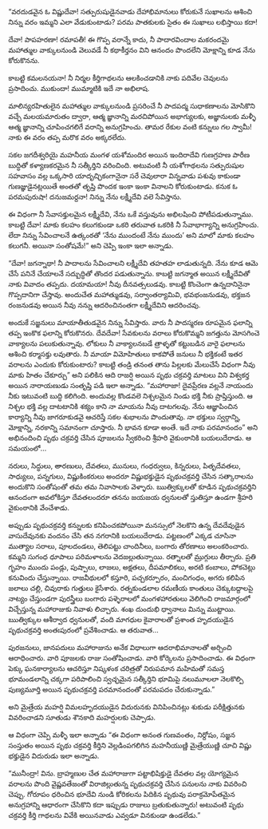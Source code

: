 ﻿“వరదుడవైన ఓ విష్ణుదేవా! సత్పురుషుడైనవాడు దేహాభిమానులు కోరుకునే సుఖాలను ఆశించి నిన్ను వరం ఇమ్మని ఎలా వేడుకుంటాడు? పరమ పాతకులకు సైతం ఈ సుఖాలు లభిస్తాయి కదా! 

దేవా! పాపహరణా! రమాపతీ! ఈ గొప్ప వరాన్నే కాదు, నీ పాదారవిందాల మకరందమై మహాత్ముల వాక్కులనుండి వెలువడే నీ కథాకీర్తనం విని ఆనందం పొందలేని మోక్షాన్ని కూడ నేను కోరుకొనను. 

కాబట్టి కమలనయనా! నీ నిర్మల కీర్తిగాథలను ఆలకించడానికి నాకు పదివేల చెవులను ప్రసాదించు. ముకుందా! ముమ్మాటికి ఇదే నా అభిలాష. 

మాలిన్యరహితులైన మహాత్ముల వాక్కులనుండి ప్రసరించే నీ పాదపద్మ సుధాకణాలను మోసికొని వచ్చే మలయమారుతం ద్వారా, ఆత్మ జ్ఞానాన్ని మరచిపోయిన అభాగ్యులకు, అజ్ఞానులకు మళ్ళీ ఆత్మ జ్ఞానాన్ని చూపించగలిగే వరాన్ని అనుగ్రహించు. తామర రేకుల వంటి కన్నులు గల స్వామీ! నాకు ఈ వరం తప్ప మరొక వరం అక్కరలేదు. 

సకల జగదీశ్వరియై మహనీయ మంగళ యశోమందిర అయిన ఇందిరాదేవి గుణగ్రహణ పారీణ బుద్ధితో కళ్యాణకరమైన నీ సత్కీర్తిని వరించింది. అటువంటి నీ యశోగాథలను సత్పురుషుల సహవాసం వల్ల ఒక్కసారి యాదృచ్ఛికంగానైనా సరే చెవులారా విన్నవాడు పశువు కాకుండా గుణజ్ఞుడైనట్లయితే అంతతో తృప్తి పొందక ఇంకా ఇంకా వినాలని కోరుకుంటాడు. కనుక ఓ పరమపురుషా! దనుజమర్దనా! నిన్ను నేను లక్ష్మీదేవి వలె సేవిస్తాను. 

ఈ విధంగా నీ సేవాసక్తులమైన లక్ష్మీదేవి, నేను ఒకే వస్తువును అభిలషించి పోటీపడుతున్నాము. కాబట్టి దేవా! మాకు కలహం కలుగకుండా ఒకరి తరువాత ఒకరికి నీ సేవాభాగ్యాన్ని అనుగ్రహించు. లేదా నిన్ను సేవించాలనే ఉత్కంఠతో ‘నేను ముందంటే నేను ముందు’ అని మాలో మాకు కలహం కలుగనీ. అయినా సంతోషమే!” అని చెప్పి ఇంకా ఇలా అన్నాడు. 

“దేవా! జగన్నాథా! నీ పాదాలను సేవించాలని లక్ష్మీదేవి తహతహ లాడుతున్నది. నేను కూడ ఆమె చేసే పనినే చేయాలనే సద్బుద్ధితో తొందర పడుతున్నాను. కాబట్టి జగన్మాత అయిన లక్ష్మీదేవితో నాకు వివాదం తప్పదు. దయామయా! నీవు దీనవత్సలుడవు. కాబట్టి కొంచెంగా ఉన్నదానినైనా గొప్పదానిగా చేస్తావు. అందుచేత మహాత్ముడవు, సర్వాంతర్యామివి, భవభంజనుడవు, భక్తజన రంజనుడవు అయిన నీవు నన్ను ఆదరించినంతగా లక్ష్మీదేవిని ఆదరించవు. 

అందుకే సజ్జనులు మాయాతీతుడవైన నిన్ను సేవిస్తారు. వారు నీ పాదస్మరణ రూపమైన ఫలాన్ని తప్ప ఇంకొక ఫలాన్ని కోరుకొనరు. దేవదేవా! సేవకులను వరాలు కోరుకొమ్మని జగత్తును మోసగించె వాక్యాలను పలుకుతున్నావు. లోకులు నీ వాక్యాలనబడే త్రాళ్ళతో కట్టుబడిన వారై ఫలాలను ఆశించి కర్మాసక్తు లవుతారు. నీ మాయా విమోహితులు కాకపోతే జనులు నీ భక్తికంటే ఇతర వరాలను ఎందుకు కోరుకుంటారు? కాబట్టి తండ్రి తనంత తాను పిల్లలకు మేలుచేసే విధంగా నీవు మాకు హితం చేకూర్చు” అని పలికిన ఆది రాజర్షి అయిన పృథు చక్రవర్తి మాటలు విని విశ్వకర్త అయిన నారాయణుడు సంతృప్తి పడి ఇలా అన్నాడు. “మహారాజా! దైవప్రేరణ వల్లనే నాయందు నీకు ఇటువంటి బుద్ధి కలిగింది. అందువల్ల కొండవలె నిశ్చలమైన నిండు భక్తి నీకు ప్రాప్తిస్తుంది. ఆ నిశ్చల భక్తి వల్ల దాటటానికి శక్యం కాని నా మాయను నీవు దాటగలవు. నేను ఆజ్ఞాపించిన కార్యాన్ని నీవు జాగరూకుడవై ఆచరిస్తే సకల శుభాలను పొందుతావు. నా భక్తులు స్వర్గాన్ని, మోక్షాన్ని, నరకాన్ని సమానంగా చూస్తారు. నీ భావన కూడా అంతే. ఇదే నాకు పరమానందం” అని అభినందించి పృథు చక్రవర్తి చేసిన పూజలను స్వీకరించి శ్రీహరి వైకుంఠానికి బయలుదేరాడు. ఆ సమయంలో… 

నరులు, సిద్ధులు, అారణులు, దేవతలు, మునులు, గంధర్వులు, కిన్నరులు, పితృదేవతలు, సాధ్యులు, పన్నగులు, విష్ణుకింకరులు అందరూ విష్ణుభక్తుడైన పృథుచక్రవర్తి చేసిన సత్కారాలను అందుకొని సంతోషంతో తమ తమ నివాసాలకు వెళ్ళారు. ఋత్విక్కులతో కూడిన పృథుచక్రవర్తిని ఆనందంగా అవలోకిస్తూ దేవతలందరూ తనను జయజయ ధ్వనులతో స్తుతిస్తూ ఉండగా శ్రీహరి వైకుంఠానికి వేంచేశాడు. 

అప్పుడు పృథుచక్రవర్తి కన్నులకు కనిపించకపోయినా మనస్సులో నెలకొని ఉన్న దేవదేవుడైన వాసుదేవునకు వందనం చేసి తన నగరానికి బయలుదేరాడు. పట్టణంలో ఎక్కడ చూసినా ముత్యాల సరాలు, పూలదండలు, తెలిపట్టు చాందినీలు, బంగారు తోరణాలు అలంకరించారు. కమ్మని సుగంధ ధూపాలు పరిమళాలను వెదజల్లుతున్నాయి. రత్నాలతో మ్రుగ్గులు తీర్చారు. ప్రతి గృహం ముందు పండ్లు, పుష్పాలు, లాజలు, అక్షతలు, దీపమాలికలు, అరటి కంబాలు, పోకచెట్లు కనువిందు చేస్తున్నాయి. రాజవీథులలో కస్తూరి, పచ్చకర్పూరం, మంచిగంధం, అగరు కలిపిన జలాలు చల్లి, చివురాకు గుత్తులు కైసేశారు. రత్నకుండలాల రమణీయ కాంతులు చెక్కుటద్దాలపై నాట్యం చేస్తుండగా పురస్త్రీలు బంగారు పళ్ళెరాలలో మంగళహారతులు వెలిగించి రాజమార్గంలో విచ్చేస్తున్న మహారాజుకు నివాళు లిచ్చారు. శంఖ దుందుభి ధ్వానాలు మిన్ను ముట్టాయి. ఋత్విక్కుల ఆశీర్వాద ధ్వనులతో, వంది మాగధుల కైవారాలతో ప్రశాంత హృదయుడైన పృథుచక్రవర్తి అంతఃపురంలో ప్రవేశించాడు. ఆ తరువాత… 

పురజనులు, జానపదులు మహారాజును అనేక విధాలుగా ఆదరాభిమానాలతో అర్చించి ఆరాధించారు. వారి పూజలకు రాజు సంతోషించాడు. వారి కోర్కెలను ప్రసాదించాడు. ఈ విధంగా పెక్కు ఘనకార్యాలను ఆచరిస్తూ నిష్కళంక చరిత్రతో నిరుపమాన మహిమతో సమస్త భూమండలాన్ని చక్కగా పరిపాలించి స్వచ్ఛమైన సత్కీర్తిని భూమిపై నలుమూలలా నెలకొల్పి పుణ్యమూర్తి అయిన పృథుచక్రవర్తి పరమానందంతో పరమపదం చేరుకున్నాడు.” 

అని మైత్రేయ మహర్షి విమలహృదయుడైన విదురునకు వినిపించినట్లు శుకుడు పరీక్షిత్తునకు వివరించాడని సూతుడు శౌనకాది మహర్షులకు చెప్పాడు. 

ఆ విధంగా చెప్పి మళ్ళీ ఇలా అన్నాడు “ఈ విధంగా అనంత గుణవంతం, నిర్దోషం, సజ్జన సంస్తుతం అయిన పృథు చక్రవర్తి కీర్తిని వెల్లడింపగలిగిన మహనీయుణ్ణి మైత్రేయుణ్ణి చూచి విష్ణు భక్తుడైన విదురుడు ఇలా అన్నాడు. 

“మునీంద్రా! విను. బ్రాహ్మణుల చేత మహారాజుగా పట్టాభిషిక్తుడై దేవతల వల్ల యోగ్యమైన వరాలను పొంది వైష్ణవతేజంతో విరాజిల్లుతున్న పృథుచక్రవర్తి చేసిన పనులను నాకు వివరించి చెప్పు. గోరూపం ధరించిన భూదేవి నుండి కోరికలను పిదికిన పృథువు పరాక్రమోపేతమైన అనుగ్రహాన్ని ఆధారంగా చేసికొని కదా ఇప్పుడు రాజులు బ్రతుకుతున్నారు! అటువంటి పృథు చక్రవర్తి కీర్తి గాథలను వివేకి అయినవాడు ఎవ్వడూ వినకుండా ఉండలేడు.” 

